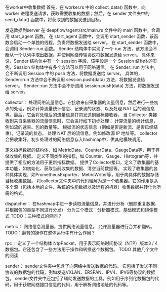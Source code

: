 在worker中收集数据
首先，在 worker.rs 中的 collect_data() 函数中，向 worker 进程发送请求，获取需要收集的数据；然后，在 sender 文件夹中的 send_data() 函数中，将获取到的数据发送到目标。

发送数据到server
在 deepflow/agent/src/main.rs 文件中的 main 函数中，会调用 start_agent 函数。
在 start_agent 函数中，会调用 start_sender 函数，该函数会启动一个单独的线程，负责将数据发送给 server。
在 start_sender 函数中，会调用 Sender::run 函数。
Sender 结构体中实现了一个 run 方法，该方法会不断从一个队列中取出数据，并使用网络传输协议将数据发送给 server。
具体来说，Sender 结构体中有一个 session 字段，该字段是一个 Session 结构体的实例，Session 结构体中有多个方法可以用于网络通信。
在 Sender::run 方法中，会不断调用 Session 中的 push 方法，将数据发送给 server。
具体的，Sender::run 方法中会不断调用 session.push(data) 方法，将数据发送给 server。
Sender::run 方法中会不断调用 session.push(data) 方法，将数据发送给 server。

collector：
处理网络流量信息。它接收来自采集器的流量信息，然后进行一些初步的处理，例如计算流量统计信息、记录流的状态、以及处理 NAT 后的流信息等。最后，它会将处理后的流量信息打包发送到目标接收器。
当 Collector 类接收到来自采集器的流量信息时，它会进行如下初步处理：
计算流量的统计信息，例如流的速率、包的数量等。
根据流的状态信息（例如是否是新流、是否已经结束），记录流的状态。
处理 NAT 后的流信息，例如修改源 IP 地址等。
collector会把收集好，初步处理过的网络信息存入hashmap中，供其他模块调用。

定义指标数据的结构体，如 MetricData、CounterData、GaugeData等，用于存储收集的数据。
定义不同类型的指标，如 Counter、Gauge、Histogram等，并提供了相应的方法用于更新指标数据。
提供了Collector接口，定义了收集器的基本功能，如初始化、获取当前收集的数据、清空当前数据等。
实现了收集器的各种具体实现，如PrometheusExporter、MetricWriter等，用于向具体的数据存储目标收集数据。
将collector文件夹中的代码理解为是一个收集器。它的作用是从多个源（包括本地的文件、系统的性能数据以及远程的机器）收集数据并转化为所需的格式。


dispatcher：
在hashmap中进一步读取流量信息，并进行分析（删除重复数据，并根据包的类型不同进行分发）
分为三个模式：分析器模式，基础模式和镜像模式
TODO：三种模式的异同？

metric：
网络信息测量器，提供网络流量信息。
允许测量器进行合并和翻转。
TODO：翻转的操作在整体运行中有什么作用？

rpc：
定义了一个结构体 NtpPacket，用于表示网络时间协议（NTP）版本3 / 4数据包。它还包含了一些方法用于操作和转换这个数据包。
TODO 其他几个文件的阅读

sender：
sender文件夹中包含了向网络中发送数据的代码。
它包括了发送不同协议的数据包的代码，例如发送VXLAN、ERSPAN、IPV4、IPV6等协议的数据包。
sender文件夹中还包括了辅助发送数据的工具，例如用于序列化数据包的代码，用于获取网络接口信息的代码，用于解析网络地址的代码等。



